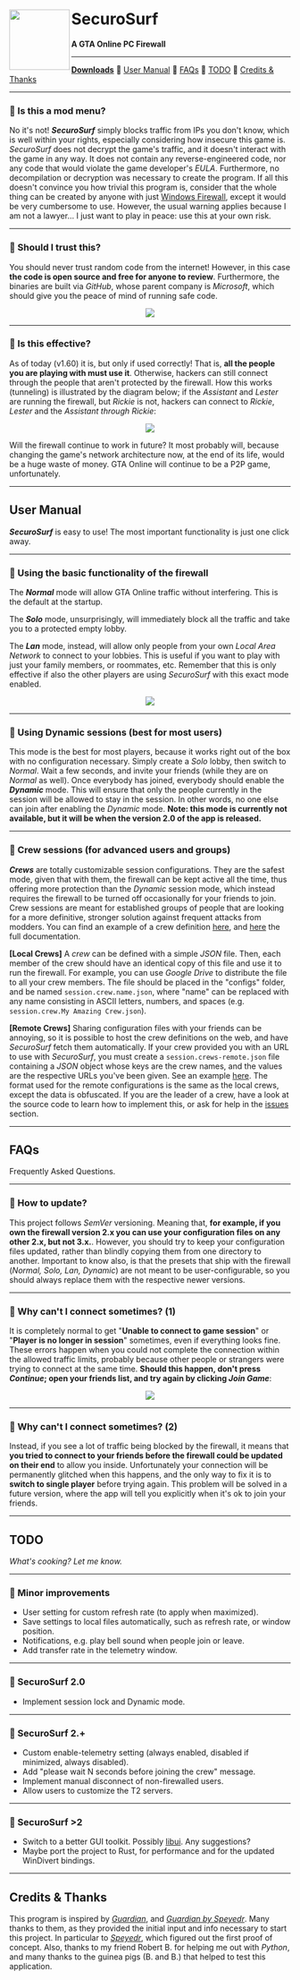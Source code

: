 <h1>
    <img src="md_images/logo.png" align="left" height="108">
    SecuroSurf
</h1>

<p><b>A GTA Online PC Firewall</b></p>

------------------------------------------------------------------------------------------------------------------------

[**Downloads**](https://github.com/Wes0617/SecuroSurf/releases) 🔹
[User Manual](#user-manual) 🔹
[FAQs](#faqs) 🔹
[TODO](#todo) 🔹
[Credits & Thanks](#credits--thanks)

------------------------------------------------------------------------------------------------------------------------

### 🔹 Is this a mod menu?

No it's not! ___SecuroSurf___ simply blocks traffic from IPs you don't know, which is well within your rights,
especially considering how insecure this game is. _SecuroSurf_ does not decrypt the game's traffic, and it doesn't
interact with the game in any way. It does not contain any reverse-engineered code, nor any code that would violate the
game developer's _EULA_. Furthermore, no decompilation or decryption was necessary to create the program. If all this
doesn't convince you how trivial this program is, consider that the whole thing can be created by anyone with just
[Windows Firewall](https://en.wikipedia.org/wiki/Windows_Firewall), except it would be very cumbersome to use. However,
the usual warning applies because I am not a lawyer… I just want to play in peace: use this at your own risk.

------------------------------------------------------------------------------------------------------------------------

### 🔹 Should I trust this?

You should never trust random code from the internet! However, in this case __the code is open source and free for
anyone to review__. Furthermore, the binaries are built via _GitHub_, whose parent company is _Microsoft_, which should
give you the peace of mind of running safe code.

<p align="center"><img src="md_images/trust.png"></p>

------------------------------------------------------------------------------------------------------------------------

### 🔹 Is this effective?

As of today (v1.60) it is, but only if used correctly! That is, __all the people you are playing with must use it__.
Otherwise, hackers can still connect through the people that aren't protected by the firewall. How this works
(tunneling) is illustrated by the diagram below; if the _Assistant_ and _Lester_ are running the firewall, but _Rickie_
is not, hackers can connect to _Rickie_, _Lester_ and the _Assistant_ _through_ _Rickie_:  

<p align="center"><img src="md_images/tunneling_diagram.png"></p>

Will the firewall continue to work in future? It most probably will, because changing the game's network architecture
now, at the end of its life, would be a huge waste of money. GTA Online will continue to be a P2P game, unfortunately.

------------------------------------------------------------------------------------------------------------------------

## User Manual

___SecuroSurf___ is easy to use! The most important functionality is just one click away.

------------------------------------------------------------------------------------------------------------------------

### 🔹 Using the basic functionality of the firewall

The ___Normal___ mode will allow GTA Online traffic without interfering. This is the default at the startup.

The ___Solo___ mode, unsurprisingly, will immediately block all the traffic and take you to a protected empty lobby.

The ___Lan___ mode, instead, will allow only people from your own _Local Area Network_ to connect to your lobbies. This
is useful if you want to play with just your family members, or roommates, etc. Remember that this is only effective if
also the other players are using _SecuroSurf_ with this exact mode enabled.

<p align="center"><img src="md_images/main_options.png"></p>

------------------------------------------------------------------------------------------------------------------------

### 🔹 Using Dynamic sessions (best for most users)

This mode is the best for most players, because it works right out of the box with no configuration necessary. Simply
create a _Solo_ lobby, then switch to _Normal_. Wait a few seconds, and invite your friends (while they are on _Normal_
as well). Once everybody has joined, everybody should enable the ___Dynamic___ mode. This will ensure that only the
people currently in the session will be allowed to stay in the session. In other words, no one else can join after
enabling the _Dynamic_ mode. **Note: this mode is currently not available, but it will be when the version 2.0 of the
app is released.**

------------------------------------------------------------------------------------------------------------------------

### 🔹 Crew sessions (for advanced users and groups)

___Crews___ are totally customizable session configurations. They are the safest mode, given that with them, the
firewall can be kept active all the time, thus offering more protection than the _Dynamic_ session mode, which instead
requires the firewall to be turned off occasionally for your friends to join. Crew sessions are meant for established
groups of people that are looking for a more definitive, stronger solution against frequent attacks from modders. You
can find an example of a crew definition [here](configs/session.crew.Example%20Crew.json_EXAMPLE), and
[here](configs/session_configuration_json_schema.md) the full documentation.

__[Local Crews]__ A _crew_ can be defined with a simple _JSON_ file. Then, each member of the crew should have an
identical copy of this file and use it to run the firewall. For example, you can use _Google Drive_ to distribute the
file to all your crew members. The file should be placed in the "configs" folder, and be named `session.crew.name.json`,
where "name" can be replaced with any name consisting in ASCII letters, numbers, and spaces (e.g.
`session.crew.My Amazing Crew.json`).

__[Remote Crews]__ Sharing configuration files with your friends can be annoying, so it is possible to host the crew
definitions on the web, and have _SecuroSurf_ fetch them automatically. If your crew provided you with an URL to use 
with _SecuroSurf_, you must create a `session.crews-remote.json` file containing a _JSON_ object whose keys are the crew
names, and the values are the respective URLs you've been given. See an example [here](
configs/session.crews-remote.json_EXAMPLE). The format used for the remote configurations is the same as the local
crews, except the data is obfuscated. If you are the leader of a crew, have a look at the source code to learn how to
implement this, or ask for help in the [issues](./issues) section. 

------------------------------------------------------------------------------------------------------------------------

## FAQs

Frequently Asked Questions.

------------------------------------------------------------------------------------------------------------------------

### 🔹 How to update?

This project follows _SemVer_ versioning. Meaning that, __for example, if you own the firewall version 2.x you can
use your configuration files on any other 2.x, but not 3.x.__. However, you should try to keep your configuration files
updated, rather than blindly copying them from one directory to another. Important to know also, is that the presets
that ship with the firewall (_Normal, Solo, Lan, Dynamic_) are not meant to be user-configurable, so you should always
replace them with the respective newer versions.

------------------------------------------------------------------------------------------------------------------------

### 🔹 Why can't I connect sometimes? (1) 

It is completely normal to get "__Unable to connect to game session__" or "__Player is no longer in session__"
sometimes, even if everything looks fine. These errors happen when you could not complete the connection within the
allowed traffic limits, probably because other people or strangers were trying to connect at the same time. __Should
this happen, don't press _Continue_; open your friends list, and try again by clicking _Join Game___:

<p align="center"><img src="md_images/player_no_longer_in_session_fix.gif"></p>

------------------------------------------------------------------------------------------------------------------------

### 🔹 Why can't I connect sometimes? (2) 

Instead, if you see a lot of traffic being blocked by the firewall, it means that __you tried to connect to your
friends before the firewall could be updated on their end__ to allow you inside. Unfortunately your connection will be
permanently glitched when this happens, and the only way to fix it is to __switch to single player__ before trying
again. This problem will be solved in a future version, where the app will tell you explicitly when it's ok to join your
friends.

------------------------------------------------------------------------------------------------------------------------

## TODO

_What's cooking? Let me know._

------------------------------------------------------------------------------------------------------------------------

### 🔹 Minor improvements

- User setting for custom refresh rate (to apply when maximized).
- Save settings to local files automatically, such as refresh rate, or window position.
- Notifications, e.g. play bell sound when people join or leave.
- Add transfer rate in the telemetry window.

------------------------------------------------------------------------------------------------------------------------

### 🔹 SecuroSurf 2.0

- Implement session lock and Dynamic mode.

------------------------------------------------------------------------------------------------------------------------

### 🔹 SecuroSurf 2.+

- Custom enable-telemetry setting (always enabled, disabled if minimized, always disabled).
- Add "please wait N seconds before joining the crew" message.
- Implement manual disconnect of non-firewalled users.
- Allow users to customize the T2 servers.

------------------------------------------------------------------------------------------------------------------------

### 🔹 SecuroSurf >2

- Switch to a better GUI toolkit. Possibly [libui](https://github.com/libui-ng/libui-ng). Any suggestions?
- Maybe port the project to Rust, for performance and for the updated WinDivert bindings.

------------------------------------------------------------------------------------------------------------------------

## Credits & Thanks

This program is inspired by [_Guardian_](https://gitlab.com/digitalarc/guardian), and [_Guardian by Speyedr_](
https://gitlab.com/Speyedr/guardian-fastload-fix). Many thanks to them, as they provided the initial input and info
necessary to start this project. In particular to [_Speyedr_](https://github.com/Speyedr), which figured out the first
proof of concept. Also, thanks to my friend Robert B. for helping me out with _Python_, and many thanks to the guinea
pigs (B. and B.) that helped to test this application.
